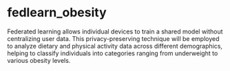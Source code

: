 # fedlearn_obesity
Federated learning allows individual devices to train a shared model without centralizing user data. This privacy-preserving technique will be employed to analyze dietary and physical activity data across different demographics, helping to classify individuals into categories ranging from underweight to various obesity levels.
